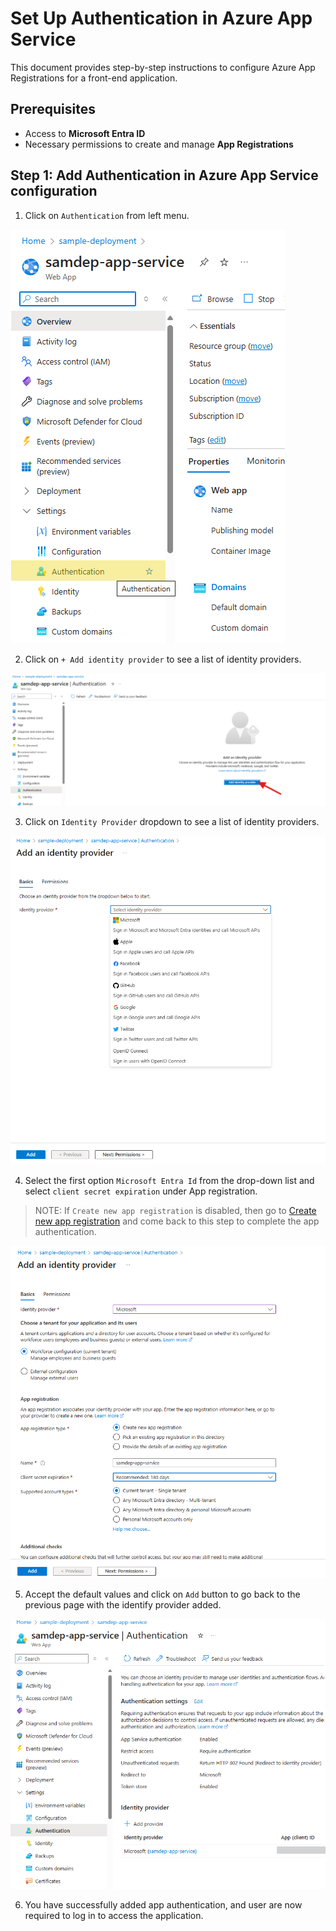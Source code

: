 # Set Up Authentication in Azure App Service

This document provides step-by-step instructions to configure Azure App Registrations for a front-end application.

## Prerequisites

- Access to **Microsoft Entra ID**
- Necessary permissions to create and manage **App Registrations**
  
## Step 1: Add Authentication in Azure App Service configuration

1. Click on `Authentication` from left menu.

![Authentication](images/AppAuthentication.png)

2. Click on `+ Add identity provider` to see a list of identity providers.

![Authentication Identity](images/AppAuthenticationIdentity.png)

3. Click on `Identity Provider` dropdown to see a list of identity providers.

![Add Provider](images/AppAuthIdentityProvider.png)

4. Select the first option `Microsoft Entra Id` from the drop-down list and select `client secret expiration` under App registration.
> NOTE: If `Create new app registration` is disabled, then go to [Create new app registration](/docs/create_new_app_registration.md) and come back to this step to complete the app authentication.

![Add Provider](images/AppAuthIdentityProviderAdd.png)

5. Accept the default values and click on `Add` button to go back to the previous page with the identify provider added.

![Add Provider](images/AppAuthIdentityProviderAdded.png)

6. You have successfully added app authentication, and user are now required to log in to access the application.
